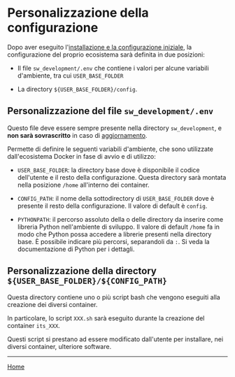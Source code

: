 # Personalizzazione della configurazione #

Dopo aver eseguito l'[installazione e la configurazione iniziale](README_install.md), la configurazione del proprio ecosistema sarà definita in due posizioni:

* Il file `sw_development/.env` che contiene i valori per alcune variabili d'ambiente, tra cui `USER_BASE_FOLDER`

* La directory `${USER_BASE_FOLDER}/config`.


## Personalizzazione del file `sw_development/.env` ##

Questo file deve essere sempre presente nella directory `sw_development`, e **non sarà sovrascritto** in caso di [aggiornamento](README_update.md).

Permette di definire le seguenti variabili d'ambiente, che sono utilizzate dall'ecosistema Docker in fase di avvio e di utilizzo:

* `USER_BASE_FOLDER`: la directory base dove è disponibile il codice dell'utente e il resto della configurazione. Questa directory sarà montata nella posizione `/home` all'interno dei container.

* `CONFIG_PATH`: il nome della sottodirectory di `USER_BASE_FOLDER` dove è presente il resto della configurazione. Il valore di default è `config`.

* `PYTHONPATH`: il percorso assoluto della o delle directory da inserire come libreria Python nell'ambiente di sviluppo. 
Il valore di default `/home` fa in modo che Python possa accedere a librerie presenti nella directory base. È possibile indicare più percorsi, separandoli da `:`. Si veda la documentazione di Python per i dettagli.


## Personalizzazione della directory `${USER_BASE_FOLDER}/${CONFIG_PATH}`

Questa directory contiene uno o più script bash che vengono eseguiti alla creazione dei diversi container.

In particolare, lo script `XXX.sh` sarà eseguito durante la creazione del container `its_XXX`.

Questi script si prestano ad essere modificato dall'utente per installare, nei diversi container, ulteriore software.

   
---------

[Home](README.md)